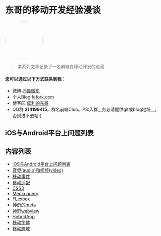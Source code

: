 # 东哥的移动开发经验漫谈

<img src="http://www.fefork.com/images/me.jpg" width="120" height="120" style="border-radius: 60px;" />

> 本系列文章记录了一名前端在移动开发的点滴

#### 您可以通过以下方式联系到我：
- 微博 [@聂微东](http://weibo.com/darrencode "Darren 聂微东")
- 个人Blog [fefork.com](http://www.fefork.com/ "一枚Web技术领域的手艺人")
- 博客园 [犀利的东哥](http://www.cnblogs.com/Darren_code/ "关注前端技术")
- QQ群 **214199415**，群名前端Club。PS:入群__务必请提供git或blog地址__，否则进不去哈:)


## iOS与Android平台上问题列表

## 内容列表

- [iOS与Android平台上问题列表](issuelist.md)
- [音频(audio)和视频(video)](multimedia.md)
- [移动事件](event.md)
- [移动适配](adapter.md)
- [CSS3](css3.md)
- [Media query](mediaquery.md)
- [FLexbox](flexbox.md)
- [神奇的meta](meta.md)
- [神奇webview](webview.md)
- [HybridApp](hybrid.md)
- [移动字体](font.md)
- [移动跨域](cross.md)

